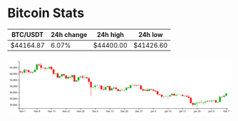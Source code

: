 # Bitcoin Stats

BTC/USDT|24h change|24h high|24h low|
|---|---|---|---|
|$44164.87|6.07%|$44400.00|$41426.60|

<img src="./chart.svg">
